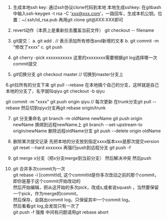 1. 生成本地ssh key:
通过ssh协议clone代码到本地
本地生成sshkey: 在gitbash中输入ssh-keygen -t rsa -C 'xxx@xxx.com'，一路回车，生成本机公钥。位置：~/.ssh/id_rsa.pub
再用git clone git@XXX:XXX即可

2. revert动作（本质上是重新拉去覆盖当前文件）
git checkout -- filename  

3. git提交：
a. git add .    // 表示添加所有修改and新增的文本
b. git commit -m "修改了xxxx"
c. git push

4. git cherry -pick xxxxxxxxxxx
这里的xxxxxxxx需要根据git log选择哪一次commit提交

5. git切换分支 git checkout master // 切换到master分支上

6.git拉所有的分支下来
git pull --rebase
在本地搞个自己的分支，这样就是自己本地的分支了，名字就叫qiyu
git checkout -b qiyu

git commit -m "xxxx"
git push origin qiyu
// 每次更新
在trunk分支git pull --rebase
然后切到qiyu分支再git rebase origin/trunk


7. git 分支重命名
git branch -m oldName newName
git push origin newName
换绑到远程newName上
git branch --set-upstream-to origin/newName
删除远程oldName分支
git push --delete origin oldName


8. 删除某次提交记录
先把本地的分支放到指定xxxx版本xxx是那次提交version
git reset --hard xxxxxxx
再强行push到远程分支
git push -f

9. git merge x分支（把x分支merge到当前分支）
然后解决冲突
然后push

10. git 合并多次commit为一次  
git rebase -i [commitId], 这个commitId是你多次改动之前的那个commit，即你是基于这个commit开始改动的  
然后开始编辑，把从这开始的多次pick，改成s,或者说squash ，当然要保留一个pick，作为merge的commit。  
然后保存，会跳出commit log，只保留其中一个commit log。  
然后看看git log,会发现只有一次了  
git push -f 强推
中间有问题请用git rebase abort  

